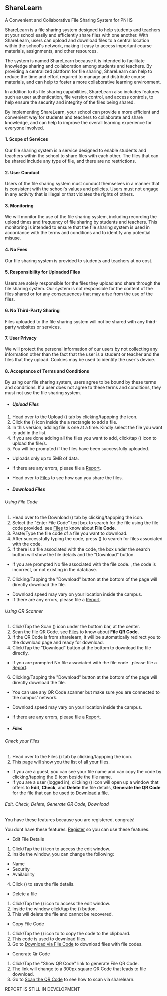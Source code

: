 ShareLearn
----------

A Convenient and Collaborative File Sharing System for PNHS

ShareLearn is a file sharing system designed to help students and teachers at your school easily and efficiently share files with one another. With ShareLearn, users can upload and download files to a central location within the school's network, making it easy to access important course materials, assignments, and other resources.

The system is named ShareLearn because it is intended to facilitate knowledge sharing and collaboration among students and teachers. By providing a centralized platform for file sharing, ShareLearn can help to reduce the time and effort required to manage and distribute course materials, and can help to foster a more collaborative learning environment.

In addition to its file sharing capabilities, ShareLearn also includes features such as user authentication, file version control, and access controls, to help ensure the security and integrity of the files being shared.

By implementing ShareLearn, your school can provide a more efficient and convenient way for students and teachers to collaborate and share knowledge, and can help to improve the overall learning experience for everyone involved.

#### 1\. Scope of Services

Our file sharing system is a service designed to enable students and teachers within the school to share files with each other. The files that can be shared include any type of file, and there are no restrictions.

#### 2\. User Conduct

Users of the file sharing system must conduct themselves in a manner that is consistent with the school's values and policies. Users must not engage in any activity that is illegal or that violates the rights of others.

#### 3\. Monitoring

We will monitor the use of the file sharing system, including recording the upload times and frequency of file sharing by students and teachers. This monitoring is intended to ensure that the file sharing system is used in accordance with the terms and conditions and to identify any potential misuse.

#### 4\. No Fees

Our file sharing system is provided to students and teachers at no cost.

#### 5\. Responsibility for Uploaded Files

Users are solely responsible for the files they upload and share through the file sharing system. Our system is not responsible for the content of the files shared or for any consequences that may arise from the use of the files.

#### 6\. No Third-Party Sharing

Files uploaded to the file sharing system will not be shared with any third-party websites or services.

#### 7\. User Privacy

We will protect the personal information of our users by not collecting any information other than the fact that the user is a student or teacher and the files that they upload. Cookies may be used to identify the user's device.

#### 8\. Acceptance of Terms and Conditions

By using our file sharing system, users agree to be bound by these terms and conditions. If a user does not agree to these terms and conditions, they must not use the file sharing system.

* ##### Upload Files
    

1.  Head over to the Upload () tab by clicking/tappping the icon.
2.  Click the () icon inside the a rectangle to add a file.
3.  In this version, adding file is one at a time. Kindly select the file you want to add in the list.
4.  If you are done adding all the files you want to add, click/tap () icon to upload the file/s.
5.  You will be prompted if the files have been successfully uploaded.

* Uploads only up to 5MB of data.
* If there are any errors, please file a [Report](#report-docs).
* Head over to [Files](#file-details-docs) to see how can you share the files.

  
* ##### Download Files
    

###### Using File Code

1.  Head over to the Download () tab by clicking/tappping the icon.
2.  Select the "Enter File Code" text box to search for the file using the file code provided. see [Files](#file-details-docs) to know about **File Code**.
3.  Paste/Type the file code of a file you want to download.
4.  After successfully typing the code, press () to search for files associated with the code.
5.  If there is a file associated with the code, the box under the search button will show the file details and the "Download" button.

* If you are prompted No file associated with the file code. , the code is incorrect, or not existing in the database.

7.  Clicking/Tapping the "Download" button at the bottom of the page will directly download the file.

* Download speed may vary on your location inside the campus.
* If there are any errors, please file a [Report](#report-docs).

  

###### Using QR Scanner

1.  Click/Tap the Scan () icon under the bottom bar, at the center.
2.  Scan the file QR Code. see [Files](#file-details-docs) to know about **File QR Code.**
3.  If the QR Code is from sharelearn, it will be automatically redirect you to the download page and ready for download.
4.  Click/Tap the "Download" button at the bottom to download the file directly.

* If you are prompted No file associated with the file code. ,please file a [Report](#report-docs).

6.  Clicking/Tapping the "Download" button at the bottom of the page will directly download the file.

* You can use any QR Code scanner but make sure you are connected to the campus' network.
* Download speed may vary on your location inside the campus.
* If there are any errors, please file a [Report](#report-docs).

* ##### Files
    

###### Check your Files

1.  Head over to the Files () tab by clicking/tappping the icon.
2.  This page will show you the list of all your files.

* If you are a guest, you can see your file name and can copy the code by clicking/tapping the () icon beside the file name.
* If you are a user (logged in), clicking () icon will open up a window that offers to **Edit**, **Check**, and **Delete** the file details, **Generate the QR Code** for the file that can be used to [Download a file](#file-download-qr-docs).

  

###### Edit, Check, Delete, Generate QR Code, Download

You have these features because you are registered. congrats!

You dont have these features. [Register](/access.php) so you can use these features.

* Edit File Details

1.  Click/Tap the () icon to access the edit window.
2.  Inside the window, you can change the following:

* Name
* Security
* Availability

4.  Click () to save the file details.

* Delete a file

1.  Click/Tap the () icon to access the edit window.
2.  Inside the window click/tap the () button.
3.  This will delete the file and cannot be recovered.

* Copy File Code

1.  Click/Tap the () icon to to copy the code to the clipboard.
2.  This code is used to download files.
3.  Go to [Download via File Code](#file-download-filecode-docs) to download files with file codes.

* Generate Qr Code

1.  Click/Tap the "Show QR Code" link to generate File QR Code.
2.  The link will change to a 300px square QR Code that leads to file download.
3.  Go to [Scan the QR Code](#file-download-qr-docs) to see how to scan via sharelearn.

  

REPORT IS STILL IN DEVELOPMENT
